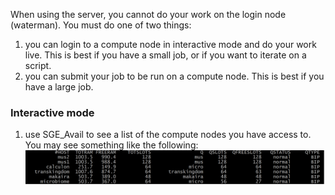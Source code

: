 When using the server, you cannot do your work on the login node (waterman). You must do one of two things: 
1. you can login to a compute node in interactive mode and do your work live. This is best if you have a small job, or if you want to iterate on a script.
2. you can submit your job to be run on a compute node. This is best if you have a large job.

### Interactive mode
1. use SGE_Avail to see a list of the compute nodes you have access to. You may see something like the following:
![SGE_Avail](/screen_shots/SGE_Avail.png)
